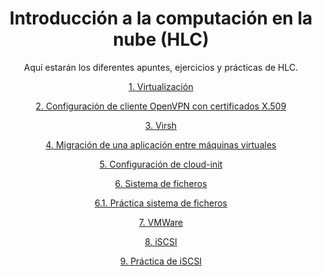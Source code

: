 <div align="center">

# Introducción a la computación en la nube (HLC)

Aquí estarán los diferentes apuntes, ejercicios y prácticas de HLC.

[1. Virtualización](./Virtualización.md)

[2. Configuración de cliente OpenVPN con certificados X.509](./OpenVPN.md)

[3. Virsh](./virsh.md)

[4. Migración de una aplicación entre máquinas virtuales](./migracionvirt.md)

[5. Configuración de cloud-init](./cloud-init.md)

[6. Sistema de ficheros](./SistemaBtrfs.md)

[6.1. Práctica sistema de ficheros](./practicaZFS.md)

[7. VMWare](./VMWare.md)

[8. iSCSI](./iSCSI.md)

[9. Práctica de iSCSI](./iSCIpractica.md)

</div>
